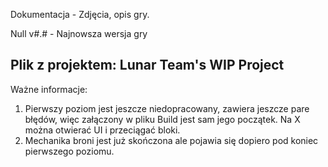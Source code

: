 
Dokumentacja - Zdjęcia, opis gry.

Null v#.# - Najnowsza wersja gry

Plik z projektem: Lunar Team's WIP Project
----------------------
Ważne informacje:
1. Pierwszy poziom jest jeszcze niedopracowany, zawiera jeszcze pare błędów, więc załączony w pliku Build jest sam jego początek.
Na X można otwierać UI i przeciągać bloki.
2. Mechanika broni jest już skończona ale pojawia się dopiero pod koniec pierwszego poziomu.

